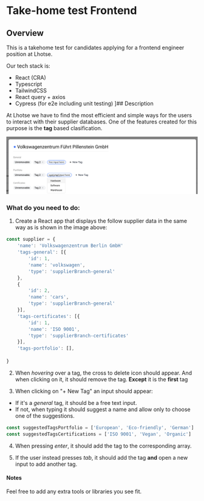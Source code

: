 # Take-home test Frontend


## Overview

This is a takehome test for candidates applying for a frontend engineer position at Lhotse.

Our tech stack is:
  * React (CRA)
  * Typescript
  * TailwindCSS
  * React query + axios
  * Cypress (for e2e including unit testing)
]## Description 

At Lhotse we have to find the most efficient and simple ways for the users to interact with their supplier databases. One of the features created for this purpose is the **tag** based clasification.

![example](assets/supplier-details.png)

### What do you need to do:
1. Create a React app that displays the follow supplier data in the same way as is shown in the image above:

```javascript
const supplier = {
    'name': 'Volkswagenzentrum Berlin GmbH'
    'tags-general': [{
        'id': 1,
        'name': 'volkswagen',
        'type': 'supplierBranch-general'
    },
    {
        'id': 2,
        'name': 'cars',
        'type': 'supplierBranch-general'
    }],
    'tags-certificates': [{
        'id': 1,
        'name': 'ISO 9001',
        'type': 'supplierBranch-certificates'
    }],
    'tags-portfolio': [],

}
```

2. When *hovering* over a tag, the cross to delete icon should appear. And when clicking on it, it should remove the tag. **Except** it is the **first** tag

3. When clicking on "+ New Tag" an input should appear:
 * If it's a *general* tag, it should be a free text input. 
 * If not, when typing it should suggest a name and allow only to choose one of the suggestions.

```javascript
const suggestedTagsPortfolio = ['European', 'Eco-friendly', 'German']
const suggestedTagsCertifications = ['ISO 9001', 'Vegan', 'Organic']
```

4. When pressing *enter*, it should add the tag to the corresponding array.

5. If the user instead presses *tab*, it should add the tag **and** open a new input to add another tag.

#### Notes
Feel free to add any extra tools or libraries you see fit.
